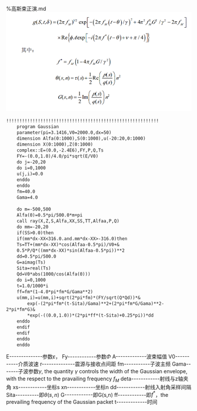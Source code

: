 %高斯束正演.md
![](1.png)
```
!!!!!!!!!!!!!!!!!!!!!!!!!!!!!!!!!!!!!!!!!!!!!!!!!!!!!!!!!!
	program Gaussian
	parameter(pi=3.1416,V0=2000.0,dx=50)
	dimension Alfa(0:1000),S(0:1000),u(-20:20,0:1000)
	dimension X(0:1000),Z(0:1000)
	complex::E=(0.0,-2.4E6),FY,P,Q,Ts
	FY=-(0.0,1.0)/4.0/pi*sqrt(E/V0)
	do j=-20,20
	do i=0,1000
	u(j,i)=0.0
	enddo
	enddo
	fm=40.0
	Gama=4.0

	do m=-500,500
	Alfa(0)=0.5*pi/500.0*m+pi
	call ray(X,Z,S,Alfa,XX,SS,TT,Alfaa,P,Q)
	do mm=-20,20
	if(SS>0.0)then
	if(mm*dx-XX<316.0.and.mm*dx-XX>-316.0)then
	Ts=TT+(mm*dx-XX)*cos(Alfaa-0.5*pi)/V0+&
	0.5*P/Q*((mm*dx-XX)*sin(Alfaa-0.5*pi))**2
	dd=0.5*pi/500.0
	G=aimag(Ts)
	Sita=real(Ts)
	Qd=V0*abs(1000/cos(Alfa(0)))
	do i=0,1000
	t=1.0/1000*i
	ff=fm*(1-4.0*pi*fm*G/Gama**2)
	u(mm,i)=u(mm,i)+sqrt(2*pi*fm)*(FY/sqrt(Q*Qd))*&
	    exp(-(2*pi*fm*(t-Sita)/Gama)**2+(2*pi*fm*G/Gama)**2-2*pi*fm*G)&
	    *exp(-((0.0,1.0))*(2*pi*ff*(t-Sita)+0.25*pi))*dd
	enddo
	endif
	endif
	enddo
	enddo

```
E--------------参数$\varepsilon$，
Fy------------参数$\Phi$
A-------------波束幅值
V0-----------介质波速
r--------------震源与接收点间距
fm-----------子波主频
Gama-------子波参数$\gamma$, the quantity $\gamma$ controls the width of the Gaussian envelope, with the respect to the pravailing frequency $f_M$
deta------------射线与z轴夹角
xs------------坐标s
xn------------坐标n
dd------------射线入射角采样间隔
Sita----------即$\theta(s,n)$
G------------即G(s,n)
ff------------即$f^*$，the prevailing frequency of the Gaussian packet
t-------------时间
